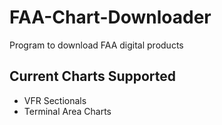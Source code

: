 # FAA-Chart-Downloader
Program to download FAA digital products
## Current Charts Supported
* VFR Sectionals
* Terminal Area Charts

